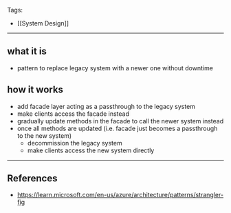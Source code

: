 Tags:
- [[System Design]]
---
## what it is
- pattern to replace legacy system with a newer one without downtime

## how it works
- add facade layer acting as a passthrough to the legacy system
- make clients access the facade instead
- gradually update methods in the facade to call the newer system instead
- once all methods are updated (i.e. facade just becomes a passthrough to the new system)
    - decommission the legacy system
    - make clients access the new system directly

---
## References
- https://learn.microsoft.com/en-us/azure/architecture/patterns/strangler-fig